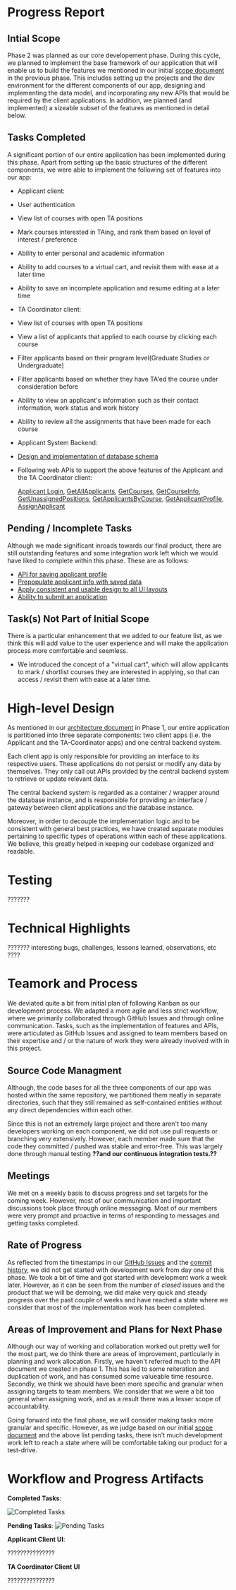 # Progress Report

## Intial Scope

Phase 2 was planned as our core developement phase. During this cycle, we planned to implement the base framework of our application that will enable us to build the features we mentioned in our initial [scope document]() in the previous phase. This includes setting up the projects and the dev environment for the different components of our app, designing and implementing the data model, and incorporating any new APIs that would be required by the client applications. In addition, we planned (and implemented) a sizeable subset of the features as mentioned in detail below.

## Tasks Completed
A significant portion of our entire application has been implemented during this phase. Apart from setting up the basic structures of the different components, we were able to implement the following set of features into our app:

* Applicant client:
 * User authentication
 * View list of courses with open TA positions
 * Mark courses interested in TAing, and rank them based on level of interest / preference
 * Ability to enter personal and academic information
 * Ability to add courses to a virtual cart, and revisit them with ease at a later time
 * Ability to save an incomplete application and resume editing at a later time

* TA Coordinator client:
 * View list of courses with open TA positions
 * View a list of applicants that applied to each course by clicking each course
 * Filter applicants based on their program level(Graduate Studies or Undergraduate)
 * Filter applicants based on whether they have TA'ed the course under consideration before
 * Ability to view an applicant's information such as their contact information, work status and work history
 * Ability to review all the assignments that have been made for each course

* Applicant System Backend:
 * [Design and implementation of database schema](https://github.com/csc302-2017-spring/proj-TopOfTheHeap/issues/22)
 * Following web APIs to support the above features of the Applicant and the TA Coordinator client:
   
     [Applicant Login](https://github.com/csc302-2017-spring/proj-TopOfTheHeap/issues/21), [GetAllApplicants](https://github.com/csc302-2017-spring/proj-TopOfTheHeap/issues/23), [GetCourses](https://github.com/csc302-2017-spring/proj-TopOfTheHeap/issues/30), [GetCourseInfo](https://github.com/csc302-2017-spring/proj-TopOfTheHeap/issues/31), [GetUnassignedPositions](https://github.com/csc302-2017-spring/proj-TopOfTheHeap/issues/38), [GetApplicantsByCourse](https://github.com/csc302-2017-spring/proj-TopOfTheHeap/issues/39), [GetApplicantProfile](https://github.com/csc302-2017-spring/proj-TopOfTheHeap/issues/53), [AssignApplicant](https://github.com/csc302-2017-spring/proj-TopOfTheHeap/issues/68)
     
## Pending / Incomplete Tasks
Although we made significant inroads towards our final product, there are still outstanding features and some integration work left which we would have liked to complete within this phase. These are as follows:

* [API for saving applicant profile](https://github.com/csc302-2017-spring/proj-TopOfTheHeap/issues/52)
* [Prepopulate applicant info with saved data](https://github.com/csc302-2017-spring/proj-TopOfTheHeap/issues/61)
* [Apply consistent and usable design to all UI layouts](https://github.com/csc302-2017-spring/proj-TopOfTheHeap/issues/36)
* [Ability to submit an application](https://github.com/csc302-2017-spring/proj-TopOfTheHeap/issues/75)

## Task(s) Not Part of Initial Scope
There is a particular enhancement that we added to our feature list, as we think this will add value to the user experience and will make the application process more comfortable and seemless.

* We introduced the concept of a "virtual cart", which will allow applicants to mark / shortlist courses they are interested in applying, so that can access / revisit them with ease at a later time.



# High-level Design
As mentioned in our [architecture document](../phase1/Arch.md) in Phase 1, our entire application is partitioned into three separate components: two client apps (i.e. the Applicant and the TA-Coordinator apps) and one central backend system.

Each client app is only responsible for providing an interface to its respective users. These applications do not persist or modify any data by themselves. They only call out APIs provided by the central backend system to retrieve or update relevant data.

The central backend system is regarded as a container / wrapper around the database instance, and is responsible for providing  an interface / gateway between client applications and the database instance.

Moreover, in order to decouple the implementation logic and to be consistent with general best practices, we have created separate modules pertaining to specific types of operations within each of these applications. We believe, this greatly helped in keeping our codebase organized and readable.

# Testing
???????

# Technical Highlights
??????? interesting bugs, challenges, lessons learned, observations, etc ????

# Teamork and Process
We deviated quite a bit from initial plan of following Kanban as our development process. We adapted a more agile and less strict workflow, where we primarily collaborated through GitHub Issues and through online communication. Tasks, such as the implementation of features and APIs, were articulated as GitHub Issues and assigned to team members based on their expertise and / or the nature of work they were already involved with in this project.

## Source Code Managment
Although, the code bases for all the three components of our app was hosted within the same repository, we partitioned them neatly in separate directories, such that they still remained as self-contained entities without any direct dependencies within each other.

Since this is not an extremely large project and there aren't too many developers working on each component, we did not use pull requests or branching very extensively. However, each member made sure that the code they committed / pushed was stable and error-free. This was largely done through manual testing __??__and our continuous integration tests.__??__

## Meetings
We met on a weekly basis to discuss progress and set targets for the coming week. However, most of our communication and important discussions took place through online messaging. Most of our members were very prompt and proactive in terms of responding to messages and getting tasks completed.

## Rate of Progress
As reflected from the timestamps in our [GitHub Issues](https://github.com/csc302-2017-spring/proj-TopOfTheHeap/issues?q=is%3Aissue+is%3Aclosed) and the [commit history](https://github.com/csc302-2017-spring/proj-TopOfTheHeap/commits/master), we did not get started with development work from day one of this phase. We took a bit of time and got started with development work a week later. However, as it can be seen from the number of *closed* issues and the product that we will be demoing, we did make very quick and steady progress over the past couple of weeks and have reached a state where we consider that most of the implementation work has been completed.

## Areas of Improvement and Plans for Next Phase
Although our way of working and collaboration worked out pretty well for the most part, we do think there are areas of improvement, particularly in planning and work allocation. Firstly, we haven't referred much to the API document we created in phase 1. This has led to some reiteration and duplication of work, and has consumed some valueable time resource. Secondly, we think we should have been more specific and granular when assigning targets to team members. We consider that we were a bit too general when assigning work, and as a result there was a lesser scope of accountability.

Going forward into the final phase, we will consider making tasks more granular and specific. However, as we judge based on our initial [scope document](../phase1/Scope.md) and the above list pending tasks, there isn't much development work left to reach a state where will be comfortable taking our product for a test-drive.

# Workflow and Progress Artifacts
__Completed Tasks__:

![Completed Tasks](screenshots/completed_tasks.png)

__Pending Tasks__:
![Pending Tasks](screenshots/pending_tasks.png)

__Applicant Client UI__:

???????????????

__TA Coordinator Client UI__

???????????????